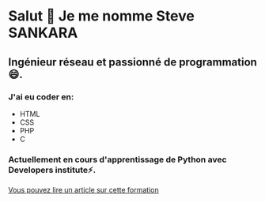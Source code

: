 # Salut 👋 Je me nomme Steve SANKARA
## Ingénieur réseau et passionné de programmation😄.
### J'ai eu coder en:
- HTML
- CSS
- PHP
- C

### Actuellement en cours d'apprentissage de Python avec Developers institute⚡.

[Vous pouvez lire un article sur cette formation](https://stvsank.medium.com/lunivers-merveilleux-de-la-programmation-d%C3%A9couverte-de-developers-institute-di-51c2d1aaa100)
<!--
**stvsank/stvsank** is a ✨ _special_ ✨ repository because its `README.md` (this file) appears on your GitHub profile.

Here are some ideas to get you started:

- 🔭 I’m currently working on ...
- 🌱 I’m currently learning ...
- 👯 I’m looking to collaborate on ...
- 🤔 I’m looking for help with ...
- 💬 Ask me about ...
- 📫 How to reach me: ...
-  Pronouns: ...
-  Fun fact: ...
-->
